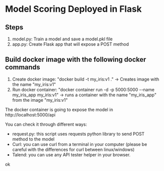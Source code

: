 # Model Scoring Deployed in Flask

## Steps
1. model.py: Train a model and save a model.pkl file
2. app.py: Create Flask app that will expose a POST method

## Build docker image with the following docker commands
1. Create docker image: "docker build -t my_iris:v1 ." -> Creates image with the name "my_iris:v1"
2. Run docker container: "docker container run -d -p 5000:5000 --name my_iris_app my_iris:v1" -> runs a container with the name "my_iris_app" from the image "my_iris:v1"


The docker container is going to expose the model in http://localhost:5000/api

You can check it through different ways:
- request.py: this script uses requests python library to send POST method to the model
- Curl: you can use curl from a terminal in your computer (please be careful with the differences for curl between linux/windows)
- Talend: you can use any API tester helper in your browser.

ok
